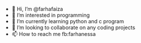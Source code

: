 - 👋 Hi, I’m @farhafaiza
- 👀 I’m interested in programming
- 🌱 I’m currently learning python and c program
- 💞️ I’m looking to collaborate on any coding projects
- 📫 How to reach me fb:farhanessa 

<!---
farhafaiza/farhafaiza is a ✨ special ✨ repository because its `README.md` (this file) appears on your GitHub profile.
You can click the Preview link to take a look at your changes.
--->
